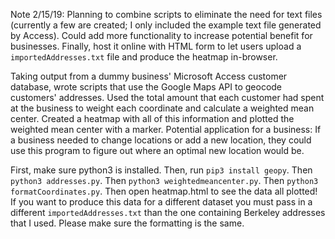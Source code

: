 Note 2/15/19: Planning to combine scripts to eliminate the need for text files (currently a few are created; I only included the example text file generated by Access). Could add more functionality to increase potential benefit for businesses. Finally, host it online with HTML form to let users upload a `importedAddresses.txt` file and produce the heatmap in-browser.

Taking output from a dummy business' Microsoft Access customer database, wrote scripts that use the Google Maps API to geocode customers' addresses. Used the total amount that each customer had spent at the business to weight each coordinate and calculate a weighted mean center. Created a heatmap with all of this information and plotted the weighted mean center with a marker. Potential application for a business: If a business needed to change locations or add a new location, they could use this program to figure out where an optimal new location would be.

First, make sure python3 is installed. Then, run `pip3 install geopy`. Then `python3 addresses.py`. Then `python3 weightedmeancenter.py`. Then `python3 formatCoordinates.py`. Then open heatmap.html to see the data all plotted! If you want to produce this data for a different dataset you must pass in a different `importedAddresses.txt` than the one containing Berkeley addresses that I used. Please make sure the formatting is the same.
